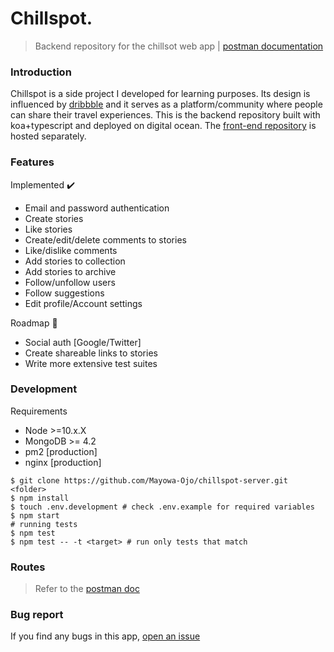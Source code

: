 # Chillspot.

> Backend repository for the chillsot web app | [postman documentation]()

### Introduction
Chillspot is a side project I developed for learning purposes. Its design is influenced by [dribbble](https://dribbble.com) and it serves as a platform/community where people can share their travel experiences. This is the backend repository built with koa+typescript and deployed on digital ocean. The [front-end repository](https://github.com/Mayowa-Ojo/chillspot-client) is hosted separately.

### Features
Implemented :heavy_check_mark:
   - Email and password authentication
   - Create stories
   - Like stories
   - Create/edit/delete comments to stories
   - Like/dislike comments
   - Add stories to collection
   - Add stories to archive
   - Follow/unfollow users
   - Follow suggestions
   - Edit profile/Account settings

Roadmap :construction:
   - Social auth [Google/Twitter]
   - Create shareable links to stories
   - Write more extensive test suites

### Development
Requirements
   - Node >=10.x.X
   - MongoDB >= 4.2
   - pm2 [production]
   - nginx [production]
```shell
$ git clone https://github.com/Mayowa-Ojo/chillspot-server.git <folder>
$ npm install
$ touch .env.development # check .env.example for required variables
$ npm start
# running tests
$ npm test
$ npm test -- -t <target> # run only tests that match
```

### Routes
> Refer to the [postman doc]()

### Bug report
If you find any bugs in this app, [open an issue](https://github.com/Mayowa-Ojo/chillspot-server/issues/new)